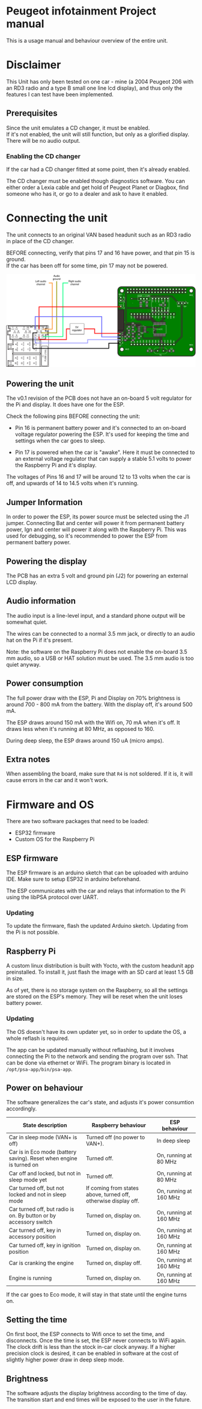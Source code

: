 # Peugeot infotainment Project manual

This is a usage manual and behaviour overview of the entire unit.

# Disclaimer

This Unit has only been tested on one car - mine (a 2004 Peugeot 206 with an RD3 radio and a type B small one line lcd display), and thus only the features I can test have been implemented.

## Prerequisites

Since the unit emulates a CD changer, it must be enabled.  
If it's not enabled, the unit will still function, but only as a glorified display. There will be no audio output.

### Enabling the CD changer

If the car had a CD changer fitted at some point, then it's already enabled.

The CD changer must be enabled though diagnostics software. You can either order a Lexia cable and get hold of Peugeot Planet or Diagbox, find someone who has it, or go to a dealer and ask to have it enabled.

# Connecting the unit

The unit connects to an original VAN based headunit such as an RD3 radio in place of the CD changer.

BEFORE connecting, verify that pins 17 and 16 have power, and that pin 15 is ground.  
If the car has been off for some time, pin 17 may not be powered.

![Connection schematic](images/diagram.png "Diagram for connecting the unit")

## Powering the unit

The v0.1 revision of the PCB does not have an on-board 5 volt regulator for the Pi and display. It does have one for the ESP.

Check the following pins BEFORE connecting the unit:

- Pin 16 is permanent battery power and it's connected to an on-board voltage regulator powering the ESP. It's used for keeping the time and settings when the car goes to sleep.

- Pin 17 is powered when the car is "awake". Here it must be connected to an external voltage regulator that can supply a stable 5.1 volts to power the Raspberry Pi and it's display.

The voltages of Pins 16 and 17 will be around 12 to 13 volts when the car is off, and upwards of 14 to 14.5 volts when it's running.

## Jumper Information

In order to power the ESP, its power source must be selected using the J1 jumper. Connecting Bat and center will power it from permanent battery power, Ign and center will power it along with the Raspberry Pi. This was used for debugging, so it's recommended to power the ESP from permanent battery power.

## Powering the display

The PCB has an extra 5 volt and ground pin (J2) for powering an external LCD display.

## Audio information

The audio input is a line-level input, and a standard phone output will be somewhat quiet.

The wires can be connected to a normal 3.5 mm jack, or directly to an audio hat on the Pi if it's present.

Note: the software on the Raspberry Pi does not enable the on-board 3.5 mm audio, so a USB or HAT solution must be used. The 3.5 mm audio is too quiet anyway.

## Power consumption

The full power draw with the ESP, Pi and Display on 70% brightness is around 700 - 800 mA from the battery. With the display off, it's around 500 mA.

The ESP draws around 150 mA with the Wifi on, 70 mA when it's off. It draws less when it's running at 80 MHz, as opposed to 160.

During deep sleep, the ESP draws around 150 uA (micro amps).

## Extra notes

When assembling the board, make sure that `R4` is not soldered. If it is, it will cause errors in the car and it won't work.

# Firmware and OS

There are two software packages that need to be loaded:

- ESP32 firmware
- Custom OS for the Raspberry Pi

## ESP firmware

The ESP firmware is an arduino sketch that can be uploaded with arduino IDE. Make sure to setup ESP32 in arduino beforehand.

The ESP communicates with the car and relays that information to the Pi using the libPSA protocol over UART.

### Updating

To update the firmware, flash the updated Arduino sketch. Updating from the Pi is not possible.

## Raspberry Pi

A custom linux distribution is built with Yocto, with the custom headunit app preinstalled. To install it, just flash the image with an SD card at least 1.5 GB in size.

As of yet, there is no storage system on the Raspberry, so all the settings are stored on the ESP's memory. They will be reset when the unit loses battery power.

### Updating

The OS doesn't have its own updater yet, so in order to update the OS, a whole reflash is required.

The app can be updated manually without reflashing, but it involves connecting the Pi to the network and sending the program over ssh. That can be done via ethernet or WiFi. The program binary is located in `/opt/psa-app/bin/psa-app`.

## Power on behaviour

The software generalizes the car's state, and adjusts it's power consumtion accordingly.

| State description                                                   | Raspberry behaviour                                             | ESP behaviour          |
|---------------------------------------------------------------------|-----------------------------------------------------------------|------------------------|
| Car in sleep mode (VAN+ is off)                                     | Turned off (no power to VAN+).                                  | In deep sleep          |
| Car is in Eco mode (battery saving). Reset when engine is turned on | Turned off.                                                     | On, running at 80 MHz  |
| Car off and locked, but not in sleep mode yet                       | Turned off.                                                     | On, running at 80 MHz  |
| Car turned off, but not locked and not in sleep mode                | If coming from states above, turned off, otherwise display off. | On, running at 160 MHz |
| Car turned off, but radio is on. By button or by accessory switch   | Turned on, display on.                                          | On, running at 160 MHz |
| Car turned off, key in accessory position                           | Turned on, display on.                                          | On, running at 160 MHz |
| Car turned off, key in ignition position                            | Turned on, display on.                                          | On, running at 160 MHz |
| Car is cranking the engine                                          | Turned on, display off.                                         | On, running at 160 MHz |
| Engine is running                                                   | Turned on, display on.                                          | On, running at 160 MHz |

If the car goes to Eco mode, it will stay in that state until the engine turns on.

## Setting the time

On first boot, the ESP connects to Wifi once to set the time, and disconnects. Once the time is set, the ESP never connects to WiFi again. The clock drift is less than the stock in-car clock anyway. If a higher precision clock is desired, it can be enabled in software at the cost of slightly higher power draw in deep sleep mode.

## Brightness

The software adjusts the display brightness according to the time of day. The transition start and end times will be exposed to the user in the future.

